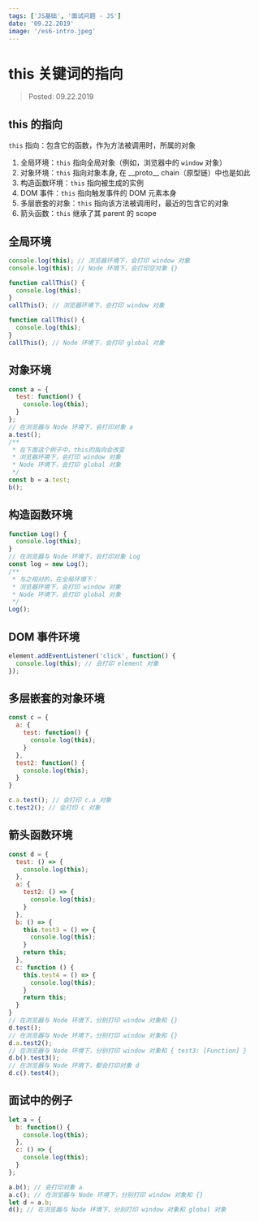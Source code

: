 ```yaml
---
tags: ['JS基础', '面试问题 - JS']
date: '09.22.2019'
image: '/es6-intro.jpeg'
---
```


# this 关键词的指向

> Posted: 09.22.2019

<Tag />

## this 的指向

`this` 指向：包含它的函数，作为方法被调用时，所属的对象

1. 全局环境：`this` 指向全局对象（例如，浏览器中的 `window` 对象）
2. 对象环境：`this` 指向对象本身, 在 \_\_proto\_\_ chain（原型链）中也是如此
3. 构造函数环境：`this` 指向被生成的实例
4. DOM 事件：`this` 指向触发事件的 DOM 元素本身
5. 多层嵌套的对象：`this` 指向该方法被调用时，最近的包含它的对象
6. 箭头函数：`this` 继承了其 parent 的 scope

## 全局环境

```javascript
console.log(this); // 浏览器环境下，会打印 window 对象
console.log(this); // Node 环境下，会打印空对象 {}

function callThis() {
  console.log(this);
}
callThis(); // 浏览器环境下，会打印 window 对象

function callThis() {
  console.log(this);
}
callThis(); // Node 环境下，会打印 global 对象
```

## 对象环境

```javascript
const a = { 
  test: function() {
    console.log(this);
  }
};
// 在浏览器与 Node 环境下，会打印对象 a
a.test();
/**
 * 在下面这个例子中，this的指向会改变
 * 浏览器环境下，会打印 window 对象
 * Node 环境下，会打印 global 对象
 */
const b = a.test;
b();
```

## 构造函数环境

```javascript
function Log() {
  console.log(this);
}
// 在浏览器与 Node 环境下，会打印对象 Log
const log = new Log();
/**
 * 与之相对的，在全局环境下：
 * 浏览器环境下，会打印 window 对象
 * Node 环境下，会打印 global 对象
 */
Log();
```

## DOM 事件环境

```javascript
element.addEventListener('click', function() {
  console.log(this); // 会打印 element 对象
});
```

## 多层嵌套的对象环境

```javascript
const c = {
  a: {
    test: function() {
      console.log(this);
    }
  },
  test2: function() {
    console.log(this);
  }
}

c.a.test(); // 会打印 c.a 对象
c.test2(); // 会打印 c 对象
```

## 箭头函数环境

```javascript
const d = {
  test: () => {
    console.log(this);
  },
  a: {
    test2: () => {
      console.log(this);
    }
  },
  b: () => {
    this.test3 = () => { 
      console.log(this);
    }
    return this;
  },
  c: function () {
    this.test4 = () => {
      console.log(this);
    }
    return this;
  }
}
// 在浏览器与 Node 环境下，分别打印 window 对象和 {}
d.test();
// 在浏览器与 Node 环境下，分别打印 window 对象和 {}
d.a.test2();
// 在浏览器与 Node 环境下，分别打印 window 对象和 { test3: [Function] }
d.b().test3();
// 在浏览器与 Node 环境下，都会打印对象 d
d.c().test4();
```

## 面试中的例子

```javascript
let a = {
  b: function() {
    console.log(this);
  },
  c: () => {
    console.log(this);
  }
};

a.b(); // 会打印对象 a
a.c(); // 在浏览器与 Node 环境下，分别打印 window 对象和 {}
let d = a.b;
d(); // 在浏览器与 Node 环境下，分别打印 window 对象和 global 对象
```

<Disqus />